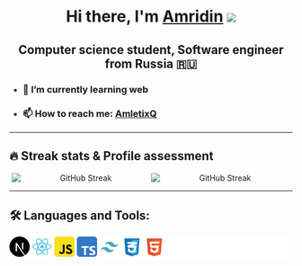 <h1 align="center">Hi there, I'm <a href="https://vk.com/amletixq" target="_blank">Amridin</a> 
<img src="https://github.com/blackcater/blackcater/raw/main/images/Hi.gif" height="32"/></h1>
<h2 align="center">Computer science student, Software engineer from Russia 🇷🇺</h2>

- <h3>🌱 I’m currently learning <strong>web</strong></h3>
- <h3>📫 How to reach me: <a href="https://t.me/AmletixQ" target="_blank">AmletixQ</a></h3>

<hr/>
<h2>🔥 Streak stats & Profile assessment</h2>
<div align="center" style="margin-inline: 4px; display: flex;">
  <img width="500" src="http://github-readme-streak-stats.herokuapp.com?user=AmletixQ&theme=tokyonight-duo&date_format=j%20M%5B%20Y%5D" alt="GitHub Streak">
  <img width="500" src="https://github-readme-stats.vercel.app/api?username=AmletixQ&theme=transparent" alt="GitHub Streak">
</div>
<hr/>

<h2>🛠️ Languages and Tools:</h2>
<div style="background-color: white">
  <img src="https://github.com/AmletixQ/AmletixQ/raw/main/images/nextjs.svg" alt="nextjs" height="36"/>
  <img src="https://github.com/AmletixQ/AmletixQ/raw/main/images/react.svg" alt="" height="36" />
  <img src="https://github.com/AmletixQ/AmletixQ/raw/main/images/javascript.svg" alt="" height="36" />
  <img src="https://github.com/AmletixQ/AmletixQ/raw/main/images/typescript.svg" alt="" height="36" />
  <img src="https://github.com/AmletixQ/AmletixQ/raw/main/images/tailwindcss.svg" alt="" height="36" />
  <img src="https://github.com/AmletixQ/AmletixQ/raw/main/images/css.svg" alt="" height="36" />
  <img src="https://github.com/AmletixQ/AmletixQ/raw/main/images/html.svg" alt="" height="36" />
</div>

<!--
**AmletixQ/AmletixQ** is a ✨ _special_ ✨ repository because its `README.md` (this file) appears on your GitHub profile.

Here are some ideas to get you started:

- 🔭 I’m currently working on ...
- 👯 I’m looking to collaborate on ...
- 🤔 I’m looking for help with ...
- 💬 Ask me about ...
- 😄 Pronouns: ...
- ⚡ Fun fact: ...
-->
